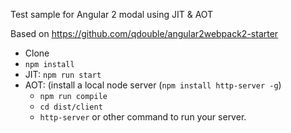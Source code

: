 Test sample for Angular 2 modal using JIT & AOT

Based on https://github.com/qdouble/angular2webpack2-starter

 - Clone
 - `npm install`
 - JIT: `npm run start`
 - AOT: (install a local node server (`npm install http-server -g`)
   - `npm run compile`
   - `cd dist/client`
   - `http-server` or other command to run your server.
 
